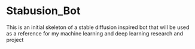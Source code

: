 # Stabusion_Bot
This is an initial skeleton of a stable diffusion inspired bot that will be used as a reference for my machine learning and deep learning research and project

